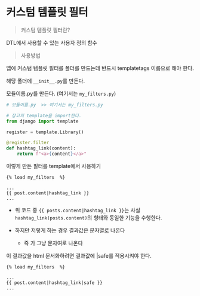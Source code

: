 # 커스텀 템플릿 필터



> 커스텀 템플릿 필터란?

DTL에서 사용할 수 있는 사용자 정의 함수  



> 사용방법

앱에 커스텀 템플릿 필터를 폴더를 만드는데 반드시 templatetags 이름으로 해야 한다.

해당 폴더에 `__init__.py`를 만든다.

모듈이름.py를 만든다. (여기서는 `my_filters.py`)





```python
# 모듈이름.py  >> 여기서는 my_filters.py

# 장고의 template을 import한다.
from django import template

register = template.Library()

@register.filter
def hashtag_link(content):
    return f"<a>{content}</a>"

```



이렇게 만든 필터를 template에서 사용하기

```django
{% load my_filters  %}

...
{{ post.content|hashtag_link }}
...
```

* 위 코드 중 `{{ posts.content|hashtag_link }}`는 사실 `hashtag_link(posts.content)`의 형태와 동일한 기능을 수행한다.  

* 하지만 저렇게 하는 경우 결과값은 문자열로 나온다
  * 즉 <a> 가 그냥 문자여로 나온다



이 결과값을 html 문서화하려면 결과값에 |safe를 적용시켜야 한다.

```django
{% load my_filters  %}

...
{{ post.content|hashtag_link|safe }}
...
```


